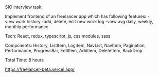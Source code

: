 SIO interview task

Implement frontend of an freelancer app which has following features:
-view work history
-add, delete, edit new work log
-view avg daily, weekly, monthly performance

Tech: React, redux, typescirpt, js, css modules, sass

Components:
History, ListItem, LogItem, NavList, NavItem, Pagination, Performance, ProgressBar, EditItem, AddItem, DeleteItem, BackDrop

Total Time: 8 hours

https://freelancer-beta.vercel.app/
